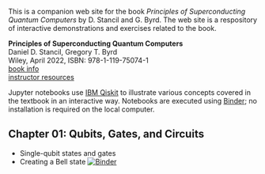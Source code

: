 This is a companion web site for the book *Principles of Superconducting Quantum Computers* by D. Stancil and G. Byrd. The web site is a respository of interactive demonstrations and exercises related to the book.

**Principles of Superconducting Quantum Computers**  
Daniel D. Stancil, Gregory T. Byrd  
Wiley, April 2022, ISBN: 978-1-119-75074-1  
[book info](https://www.wiley.com/en-us/Principles+of+Superconducting+Quantum+Computers-p-9781119750741)  
[instructor resources](https://bcs.wiley.com/he-bcs/Books?action=index&itemId=1119750725&bcsId=12203)  

Jupyter notebooks use [IBM Qiskit](https://qiskit.org) to illustrate various concepts covered in the textbook in an interactive way. Notebooks are executed using [Binder](https://mybinder.readthedocs.io/en/latest/about/index.html); no installation is required on the local computer.

## Chapter 01: Qubits, Gates, and Circuits
- Single-qubit states and gates
- Creating a Bell state [![Binder](https://mybinder.org/badge_logo.svg)](https://mybinder.org/v2/gh/https://mybinder.org/v2/gh/scQuantumBook/qiskit-notebooks/HEAD?labpath=Bell.ipynb)
